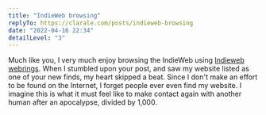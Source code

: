 ```yaml
---
title: "IndieWeb browsing"
replyTo: https://clarale.com/posts/indieweb-browsing
date: "2022-04-16 22:34"
detailLevel: "3"
---
```

Much like you, I very much enjoy browsing the IndieWeb using [Indieweb webrings](https://xn--sr8hvo.ws/). When I stumbled upon your post, and saw my website listed as one of your new finds, my heart skipped a beat. Since I don't make an effort to be found on the Internet, I forget people ever even find my website. I imagine this is what it must feel like to make contact again with another human after an apocalypse, divided by 1,000.